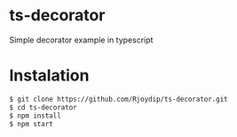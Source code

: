 # ts-decorator
Simple decorator example in typescript

# Instalation

```sh
$ git clone https://github.com/Rjoydip/ts-decorator.git
$ cd ts-decorator
$ npm install
$ npm start 
```